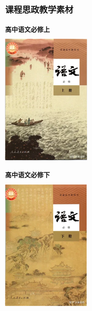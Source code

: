 # 课程思政教学素材

## 高中语文必修上

[![高中语文必修上 alt _](../../assets/images/book1_small.webp)](./book1.html)

## 高中语文必修下

![image alt _](../../assets/images/book2_small.webp)
